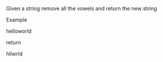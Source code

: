 Given a string remove all the vowels and return the new string

Example 

helloworld

return

hllwrld
